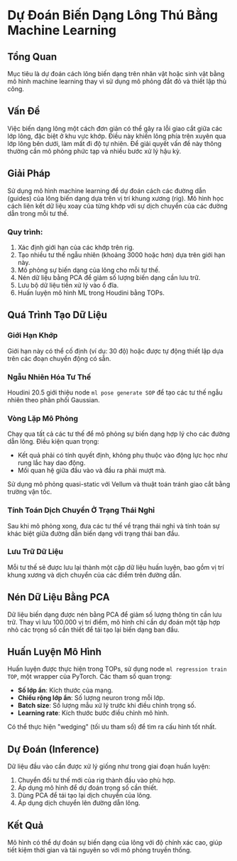 # Dự Đoán Biến Dạng Lông Thú Bằng Machine Learning

## Tổng Quan
Mục tiêu là dự đoán cách lông biến dạng trên nhân vật hoặc sinh vật bằng mô hình machine learning thay vì sử dụng mô phỏng đắt đỏ và thiết lập thủ công.

## Vấn Đề
Việc biến dạng lông một cách đơn giản có thể gây ra lỗi giao cắt giữa các lớp lông, đặc biệt ở khu vực khớp. Điều này khiến lông phía trên xuyên qua lớp lông bên dưới, làm mất đi độ tự nhiên. Để giải quyết vấn đề này thông thường cần mô phỏng phức tạp và nhiều bước xử lý hậu kỳ.

## Giải Pháp
Sử dụng mô hình machine learning để dự đoán cách các đường dẫn (guides) của lông biến dạng dựa trên vị trí khung xương (rig). Mô hình học cách liên kết dữ liệu xoay của từng khớp với sự dịch chuyển của các đường dẫn trong mỗi tư thế.

### Quy trình:
1. Xác định giới hạn của các khớp trên rig.
2. Tạo nhiều tư thế ngẫu nhiên (khoảng 3000 hoặc hơn) dựa trên giới hạn này.
3. Mô phỏng sự biến dạng của lông cho mỗi tư thế.
4. Nén dữ liệu bằng PCA để giảm số lượng biến dạng cần lưu trữ.
5. Lưu bộ dữ liệu tiền xử lý vào ổ đĩa.
6. Huấn luyện mô hình ML trong Houdini bằng TOPs.

## Quá Trình Tạo Dữ Liệu

### Giới Hạn Khớp
Giới hạn này có thể cố định (ví dụ: 30 độ) hoặc được tự động thiết lập dựa trên các đoạn chuyển động có sẵn.

### Ngẫu Nhiên Hóa Tư Thế
Houdini 20.5 giới thiệu node `ml pose generate SOP` để tạo các tư thế ngẫu nhiên theo phân phối Gaussian.

### Vòng Lặp Mô Phỏng
Chạy qua tất cả các tư thế để mô phỏng sự biến dạng hợp lý cho các đường dẫn lông. Điều kiện quan trọng:
- Kết quả phải có tính quyết định, không phụ thuộc vào động lực học như rung lắc hay dao động.
- Mối quan hệ giữa đầu vào và đầu ra phải mượt mà.

Sử dụng mô phỏng quasi-static với Vellum và thuật toán tránh giao cắt bằng trường vận tốc.

### Tính Toán Dịch Chuyển Ở Trạng Thái Nghỉ
Sau khi mô phỏng xong, đưa các tư thế về trạng thái nghỉ và tính toán sự khác biệt giữa đường dẫn biến dạng với trạng thái ban đầu.

### Lưu Trữ Dữ Liệu
Mỗi tư thế sẽ được lưu lại thành một cặp dữ liệu huấn luyện, bao gồm vị trí khung xương và dịch chuyển của các điểm trên đường dẫn.

## Nén Dữ Liệu Bằng PCA
Dữ liệu biến dạng được nén bằng PCA để giảm số lượng thông tin cần lưu trữ. Thay vì lưu 100.000 vị trí điểm, mô hình chỉ cần dự đoán một tập hợp nhỏ các trọng số cần thiết để tái tạo lại biến dạng ban đầu.

## Huấn Luyện Mô Hình
Huấn luyện được thực hiện trong TOPs, sử dụng node `ml regression train TOP`, một wrapper của PyTorch. Các tham số quan trọng:
- **Số lớp ẩn**: Kích thước của mạng.
- **Chiều rộng lớp ẩn**: Số lượng neuron trong mỗi lớp.
- **Batch size**: Số lượng mẫu xử lý trước khi điều chỉnh trọng số.
- **Learning rate**: Kích thước bước điều chỉnh mô hình.

Có thể thực hiện "wedging" (tối ưu tham số) để tìm ra cấu hình tốt nhất.

## Dự Đoán (Inference)
Dữ liệu đầu vào cần được xử lý giống như trong giai đoạn huấn luyện:
1. Chuyển đổi tư thế mới của rig thành đầu vào phù hợp.
2. Áp dụng mô hình để dự đoán trọng số cần thiết.
3. Dùng PCA để tái tạo lại dịch chuyển của lông.
4. Áp dụng dịch chuyển lên đường dẫn lông.

## Kết Quả
Mô hình có thể dự đoán sự biến dạng của lông với độ chính xác cao, giúp tiết kiệm thời gian và tài nguyên so với mô phỏng truyền thống. 
